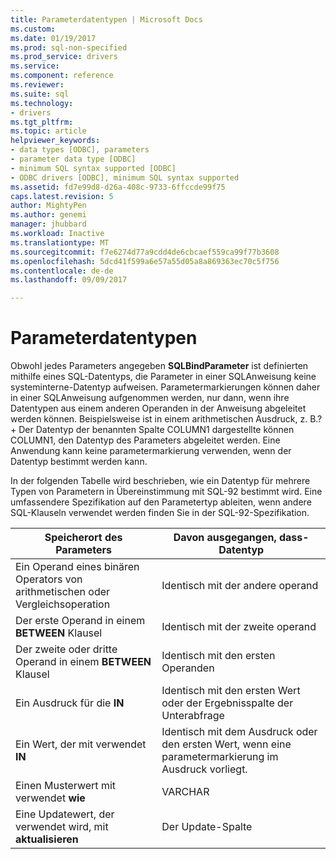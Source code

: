 ```yaml
---
title: Parameterdatentypen | Microsoft Docs
ms.custom: 
ms.date: 01/19/2017
ms.prod: sql-non-specified
ms.prod_service: drivers
ms.service: 
ms.component: reference
ms.reviewer: 
ms.suite: sql
ms.technology:
- drivers
ms.tgt_pltfrm: 
ms.topic: article
helpviewer_keywords:
- data types [ODBC], parameters
- parameter data type [ODBC]
- minimum SQL syntax supported [ODBC]
- ODBC drivers [ODBC], minimum SQL syntax supported
ms.assetid: fd7e99d8-d26a-408c-9733-6ffccde99f75
caps.latest.revision: 5
author: MightyPen
ms.author: genemi
manager: jhubbard
ms.workload: Inactive
ms.translationtype: MT
ms.sourcegitcommit: f7e6274d77a9cdd4de6cbcaef559ca99f77b3608
ms.openlocfilehash: 5dcd41f599a6e57a55d05a8a869363ec70c5f756
ms.contentlocale: de-de
ms.lasthandoff: 09/09/2017

---
```

# <a name="parameter-data-types"></a>Parameterdatentypen
Obwohl jedes Parameters angegeben **SQLBindParameter** ist definierten mithilfe eines SQL-Datentyps, die Parameter in einer SQL­Anweisung keine systeminterne-Datentyp aufweisen. Parametermarkierungen können daher in einer SQL­Anweisung aufgenommen werden, nur dann, wenn ihre Datentypen aus einem anderen Operanden in der Anweisung abgeleitet werden können. Beispielsweise ist in einem arithmetischen Ausdruck, z. B.? + Der Datentyp der benannten Spalte COLUMN1 dargestellte können COLUMN1, den Datentyp des Parameters abgeleitet werden. Eine Anwendung kann keine parametermarkierung verwenden, wenn der Datentyp bestimmt werden kann.  
  
 In der folgenden Tabelle wird beschrieben, wie ein Datentyp für mehrere Typen von Parametern in Übereinstimmung mit SQL-92 bestimmt wird. Eine umfassendere Spezifikation auf den Parametertyp ableiten, wenn andere SQL-Klauseln verwendet werden finden Sie in der SQL-92-Spezifikation.  
  
|Speicherort des Parameters|Davon ausgegangen, dass-Datentyp|  
|---------------------------|-----------------------|  
|Ein Operand eines binären Operators von arithmetischen oder Vergleichsoperation|Identisch mit der andere operand|  
|Der erste Operand in einem **BETWEEN** Klausel|Identisch mit der zweite operand|  
|Der zweite oder dritte Operand in einem **BETWEEN** Klausel|Identisch mit den ersten Operanden|  
|Ein Ausdruck für die **IN**|Identisch mit den ersten Wert oder der Ergebnisspalte der Unterabfrage|  
|Ein Wert, der mit verwendet **IN**|Identisch mit dem Ausdruck oder den ersten Wert, wenn eine parametermarkierung im Ausdruck vorliegt.|  
|Einen Musterwert mit verwendet **wie**|VARCHAR|  
|Eine Updatewert, der verwendet wird, mit **aktualisieren**|Der Update-Spalte|

